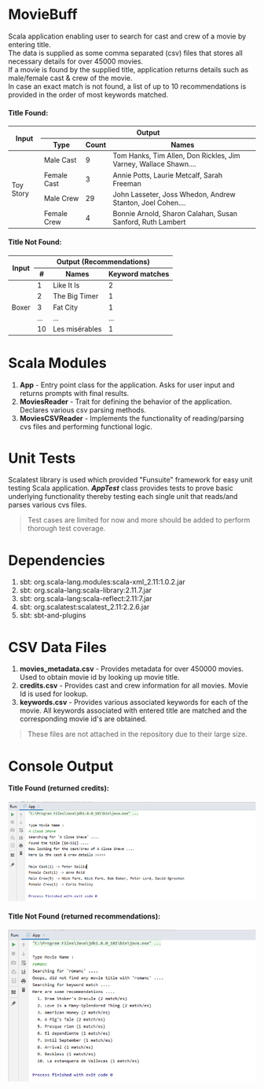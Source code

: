 # MovieBuff
Scala application enabling user to search for cast and crew of a movie by entering title.<br/>
The data is supplied as some comma separated (csv) files that stores all necessary details for over 45000 movies.<br/>
If a movie is found by the supplied title, application returns details such as male/female cast & crew of the movie.<br/>
In case an exact match is not found, a list of up to 10 recommendations is provided in the order of most keywords matched.

#### Title Found:
<table>
    <thead>
        <tr><th rowspan=2>Input</th><th colspan=3>Output</th></tr>
        <tr><th>Type</th><th>Count</th><th>Names</th></tr>
    </thead>
    <tbody>
        <tr><td rowspan=5>Toy Story</td></tr>
        <tr><td>Male Cast</td><td>9</td><td>Tom Hanks, Tim Allen, Don Rickles, Jim Varney, Wallace Shawn....</td></tr>
        <tr><td>Female Cast</td><td>3</td><td>Annie Potts, Laurie Metcalf, Sarah Freeman</td></tr>
        <tr><td>Male Crew</td><td>29</td><td>John Lasseter, Joss Whedon, Andrew Stanton, Joel Cohen....</td></tr>
        <tr><td>Female Crew</td><td>4</td><td>Bonnie Arnold, Sharon Calahan, Susan Sanford, Ruth Lambert</td></tr>
   </tbody>
</table>

#### Title Not Found:
<table>
    <thead>
        <tr><th rowspan=2>Input</th><th colspan=3>Output (Recommendations)</th></tr>
        <tr><th>#</th><th>Names</th><th>Keyword matches</th></tr>
    </thead>
    <tbody>
        <tr><td rowspan=6>Boxer</td></tr>
        <tr><td>1</td><td>Like It Is</td><td>2</td></tr>
        <tr><td>2</td><td>The Big Timer</td><td>1</td></tr>
        <tr><td>3</td><td>Fat City</td><td>1</td></tr>
        <tr><td>...</td><td>...</td><td>...</td></tr>
        <tr><td>10</td><td>Les misérables</td><td>1</td></tr>
   </tbody>
</table>

# Scala Modules
1. **App** - Entry point class for the application. Asks for user input and returns prompts with final results.
1. **MoviesReader** - Trait for defining the behavior of the application. Declares various csv parsing methods.
1. **MoviesCSVReader** - Implements the functionality of reading/parsing cvs files and performing functional logic.

# Unit Tests
Scalatest library is used which provided "Funsuite" framework for easy unit testing Scala application.
_**AppTest**_ class provides tests to prove basic underlying functionality thereby testing each single unit that reads/and parses various cvs files.
> Test cases are limited for now and more should be added to perform thorough test coverage.

# Dependencies
1. sbt: org.scala-lang.modules:scala-xml_2.11:1.0.2.jar
1. sbt: org.scala-lang:scala-library:2.11.7.jar
1. sbt: org.scala-lang:scala-reflect:2.11:7.jar
1. sbt: org.scalatest:scalatest_2.11:2.2.6.jar
1. sbt: sbt-and-plugins

# CSV Data Files
1. **movies_metadata.csv** - Provides metadata for over 450000 movies. Used to obtain movie id by looking up movie title.
1. **credits.csv** - Provides cast and crew information for all movies. Movie Id is used for lookup.
2. **keywords.csv** - Provides various associated keywords for each of the movie. All keywords associated with entered title are matched and the corresponding movie id's are obtained.
> These files are not attached in the repository due to their large size.

# Console Output
#### Title Found (returned credits):
![Image](/MovieBuff_match.png?raw=true)

#### Title Not Found (returned recommendations):
![Image](/MovieBuff_nomatch.png?raw=true)


